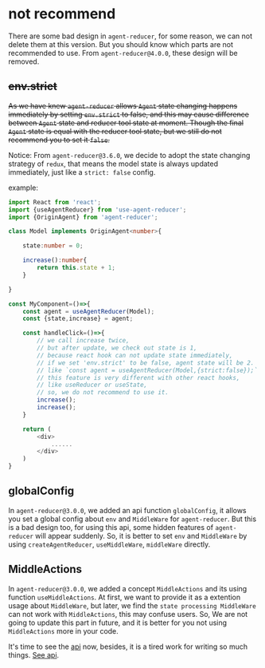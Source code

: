 # not recommend

There are some bad design in `agent-reducer`, for some reason, we can not delete them at this version. But you should know which parts are not recommended to use. From `agent-reducer@4.0.0`, these design will be removed.

## ~~env.strict~~

~~As we have knew `agent-reducer` allows `Agent` state changing happens immediately by setting `env.strict` to false, and this may cause difference between `Agent` state and reducer tool state at moment. Though the final `Agent` state is equal with the reducer tool state, but we still do not recommend you to set it `false`.~~

Notice: From `agent-reducer@3.6.0`, we decide to adopt the state changing strategy of `redux`, that means the model state is always updated immediately, just like a `strict: false` config.

example:
```typescript
import React from 'react';
import {useAgentReducer} from 'use-agent-reducer';
import {OriginAgent} from 'agent-reducer';

class Model implements OriginAgent<number>{

    state:number = 0;

    increase():number{
        return this.state + 1;
    }

}

const MyComponent=()=>{
    const agent = useAgentReducer(Model);
    const {state,increase} = agent;

    const handleClick=()=>{
        // we call increase twice,
        // but after update, we check out state is 1,
        // because react hook can not update state immediately,
        // if we set 'env.strict' to be false, agent state will be 2.
        // like `const agent = useAgentReducer(Model,{strict:false});`
        // this feature is very different with other react hooks,
        // like useReducer or useState,
        // so, we do not recommend to use it.
        increase();
        increase();
    }

    return (
        <div>
            ......
        </div>
    )
}
```
## globalConfig

In `agent-reducer@3.0.0`, we added an api function `globalConfig`, it allows you set a global config about `env` and `MiddleWare` for `agent-reducer`. But this is a bad design too, for using this api, some hidden features of `agent-reducer` will appear suddenly. So, it is better to set `env` and `MiddleWare` by using `createAgentReducer`, `useMiddleWare`, `middleWare` directly.

## MiddleActions

In `agent-reducer@3.0.0`, we added a concept `MiddleActions` and its using function `useMiddleActions`. At first, we want to provide it as a extention usage about `MiddleWare`, but later, we find the `state processing MiddleWare` can not work with `MiddleActions`, this may confuse users. So, We are not going to update this part in future, and it is better for you not using `MiddleActions` more in your code.

It's time to see the [api](https://github.com/filefoxper/agent-reducer/blob/master/documents/en/api/index.md) now, besides, it is a tired work for writing so much things. [See api](https://github.com/filefoxper/agent-reducer/blob/master/documents/en/api/index.md).